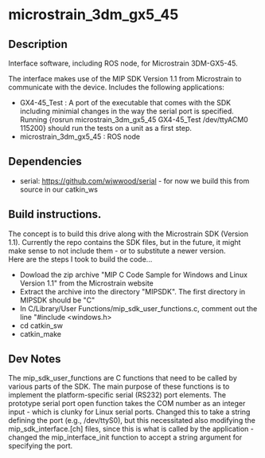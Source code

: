 # microstrain_3dm_gx5_45



## Description

Interface software, including ROS node, for Microstrain 3DM-GX5-45.

The interface makes use of the MIP SDK Version 1.1 from Microstrain to communicate with the device.  Includes the following applications:
 
  * GX4-45_Test : A port of the executable that comes with the SDK including minimial changes in the way the serial port is specified.  Running {rosrun microstrain_3dm_gx5_45 GX4-45_Test /dev/ttyACM0 115200} should run the tests on a unit as a first step.
  * microstrain_3dm_gx5_45 : ROS node

## Dependencies

 * serial: https://github.com/wjwwood/serial  - for now we build this from source in our catkin_ws
 
## Build instructions.  

The concept is to build this drive along with the Microstrain SDK (Version 1.1).  Currently the repo contains the SDK files,
but in the future, it might make sense to not include them - or to substitute a newer version.  
Here are the steps I took to build the code...

 * Dowload the zip archive "MIP C Code Sample for Windows and Linux Version 1.1" from the Microstrain website
 * Extract the archive into the directory "MIPSDK".  The first directory in MIPSDK should be "C"
 * In C/Library/User Functions/mip_sdk_user_functions.c, comment out the line "#include <windows.h>
 * cd catkin_sw
 * catkin_make
 
## Dev Notes
 
 The mip_sdk_user_functions are C functions that need to be called by various parts of the SDK.  The main purpose of these functions is to implement the platform-specific serial (RS232) port elements.  The prototype serial port open function takes the COM number as an integer input - which is clunky for Linux serial ports.  Changed this to take a string defining the port (e.g., /dev/ttyS0), but this necessitated also modifying the mip_sdk_interface.[ch] files, since this is what is called by the application - changed the mip_interface_init function to accept a string argument for specifying the port.
 
